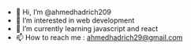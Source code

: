 - 👋 Hi, I’m @ahmedhadrich209
- 👀 I’m interested in web development
- 🌱 I’m currently learning javascript and react
- 📫 How to reach me : 
        ahmedhadrich29@gmail.com

<!---
ahmedhadrich209/ahmedhadrich209 is a ✨ special ✨ repository because its `README.md` (this file) appears on your GitHub profile.
You can click the Preview link to take a look at your changes.
--->
